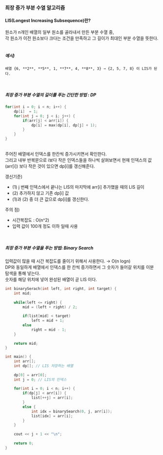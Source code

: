 ### 최장 증가 부분 수열 알고리즘
#### LIS(Longest Increasing Subsequence)란?
원소가 n개인 배열의 일부 원소를 골라내서 만든 부분 수열 중,
<br />
각 원소가 이전 원소보다 크다는 조건을 만족하고 그 길이가 최대인 부분 수열을 뜻한다.
<br />
<br />
##### 예시)
    배열 {6, **2**, **5**, 1, **7**, 4, **8**, 3} → {2, 5, 7, 8} 이 LIS가 된다.
<br />

##### 최장 증가 부분 수열의 길이를 푸는 간단한 방법 : DP
```c++
for(int i = 0; i < n; i++) {
    dp[i]  = 1;
    for(int j = 0; j < i; j++) {
        if(arr[j] < arr[i]) {
            dp[i] = max(dp[i], dp[j] + 1);
        }
    }
}
```
<br />
주어진 배열에서 인덱스를 한칸씩 증가시키면서 확인한다.  
<br />
그리고 내부 반복문으로 i보다 작은 인덱스들을 하나씩 살펴보면서 현재 인덱스의 값(arr[i]) 보다 작은 것이 있으면 dp[i]를 갱신해준다.
<br />

갱신기준)
* (1) j 번째 인덱스에서 끝나는 LIS의 마지막에 arr[i] 추가했을 때의 LIS 길이
* (2) 추가하지 않고 기존 dp[i] 값
* (1)과 (2) 중 더 큰 값으로 dp[i]를 갱신한다.

주의 점) 
* 시간복잡도 : O(n^2) 
* 입력 값이 100개 정도 이하 일때 사용

<br />

##### 최장 증가 부분 수열을 푸는 방법: Binary Search
입력값이 많을 때 시간 복잡도를 줄이기 위해서 사용한다. → O(n logn)
<br />
DP와 동일하게 배열에서 인덱스를 한 칸씩 증가하면서 그 숫자가 들어갈 위치를 이분 탐색을 통해 넣는다.
<br />
숫자를 해당 위치에 넣어 완성된 배열이 곧 LIS 이다.
<br />

```c++
int binarySerach(int left, int right, int target) {
    int mid;
    
    while(left <= right) {
        mid = (left + right) / 2;
        
        if(list[mid] < target) 
            left = mid + 1;
        else
            right = mid - 1;
    }
    
    return mid;
}

int main() {
    int arr[];
    int dp[]; // LIS 저장하는 배열
    
    dp[0] = arr[0];
    int j = 0; // LIS의 인덱스
    
    for(int i = 0; i < n; i++) {
        if(dp[j] < arr[i]) {
            list[++j] = arr[i];
        }
        else {
            int idx = binarySearch(0, j, arr[i]);
            list[idx] = arr[i];
        }
    }
    
    cout << j + 1 << "\n";
    
    return 0;
}
```

